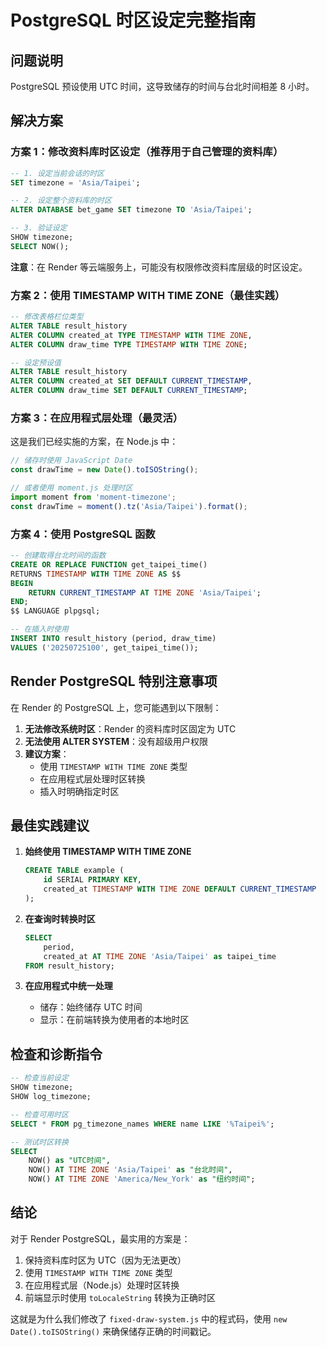 # PostgreSQL 时区设定完整指南

## 问题说明
PostgreSQL 预设使用 UTC 时间，这导致储存的时间与台北时间相差 8 小时。

## 解决方案

### 方案 1：修改资料库时区设定（推荐用于自己管理的资料库）

```sql
-- 1. 设定当前会话的时区
SET timezone = 'Asia/Taipei';

-- 2. 设定整个资料库的时区
ALTER DATABASE bet_game SET timezone TO 'Asia/Taipei';

-- 3. 验证设定
SHOW timezone;
SELECT NOW();
```

**注意**：在 Render 等云端服务上，可能没有权限修改资料库层级的时区设定。

### 方案 2：使用 TIMESTAMP WITH TIME ZONE（最佳实践）

```sql
-- 修改表格栏位类型
ALTER TABLE result_history 
ALTER COLUMN created_at TYPE TIMESTAMP WITH TIME ZONE,
ALTER COLUMN draw_time TYPE TIMESTAMP WITH TIME ZONE;

-- 设定预设值
ALTER TABLE result_history 
ALTER COLUMN created_at SET DEFAULT CURRENT_TIMESTAMP,
ALTER COLUMN draw_time SET DEFAULT CURRENT_TIMESTAMP;
```

### 方案 3：在应用程式层处理（最灵活）

这是我们已经实施的方案，在 Node.js 中：

```javascript
// 储存时使用 JavaScript Date
const drawTime = new Date().toISOString();

// 或者使用 moment.js 处理时区
import moment from 'moment-timezone';
const drawTime = moment().tz('Asia/Taipei').format();
```

### 方案 4：使用 PostgreSQL 函数

```sql
-- 创建取得台北时间的函数
CREATE OR REPLACE FUNCTION get_taipei_time() 
RETURNS TIMESTAMP WITH TIME ZONE AS $$
BEGIN
    RETURN CURRENT_TIMESTAMP AT TIME ZONE 'Asia/Taipei';
END;
$$ LANGUAGE plpgsql;

-- 在插入时使用
INSERT INTO result_history (period, draw_time) 
VALUES ('20250725100', get_taipei_time());
```

## Render PostgreSQL 特别注意事项

在 Render 的 PostgreSQL 上，您可能遇到以下限制：

1. **无法修改系统时区**：Render 的资料库时区固定为 UTC
2. **无法使用 ALTER SYSTEM**：没有超级用户权限
3. **建议方案**：
   - 使用 `TIMESTAMP WITH TIME ZONE` 类型
   - 在应用程式层处理时区转换
   - 插入时明确指定时区

## 最佳实践建议

1. **始终使用 TIMESTAMP WITH TIME ZONE**
   ```sql
   CREATE TABLE example (
       id SERIAL PRIMARY KEY,
       created_at TIMESTAMP WITH TIME ZONE DEFAULT CURRENT_TIMESTAMP
   );
   ```

2. **在查询时转换时区**
   ```sql
   SELECT 
       period,
       created_at AT TIME ZONE 'Asia/Taipei' as taipei_time
   FROM result_history;
   ```

3. **在应用程式中统一处理**
   - 储存：始终储存 UTC 时间
   - 显示：在前端转换为使用者的本地时区

## 检查和诊断指令

```sql
-- 检查当前设定
SHOW timezone;
SHOW log_timezone;

-- 检查可用时区
SELECT * FROM pg_timezone_names WHERE name LIKE '%Taipei%';

-- 测试时区转换
SELECT 
    NOW() as "UTC时间",
    NOW() AT TIME ZONE 'Asia/Taipei' as "台北时间",
    NOW() AT TIME ZONE 'America/New_York' as "纽约时间";
```

## 结论

对于 Render PostgreSQL，最实用的方案是：
1. 保持资料库时区为 UTC（因为无法更改）
2. 使用 `TIMESTAMP WITH TIME ZONE` 类型
3. 在应用程式层（Node.js）处理时区转换
4. 前端显示时使用 `toLocaleString` 转换为正确时区

这就是为什么我们修改了 `fixed-draw-system.js` 中的程式码，使用 `new Date().toISOString()` 来确保储存正确的时间戳记。